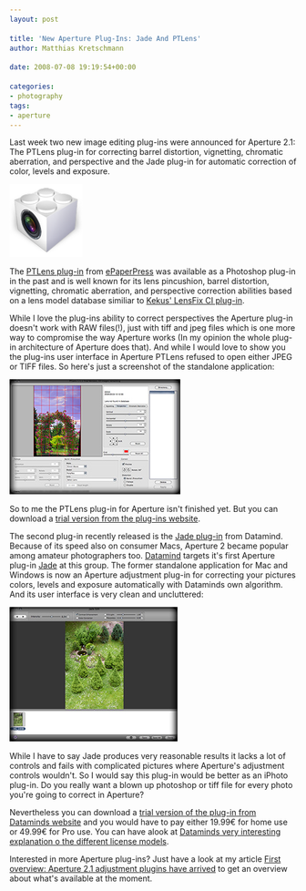 ```yaml
---
layout: post

title: 'New Aperture Plug-Ins: Jade And PTLens'
author: Matthias Kretschmann

date: 2008-07-08 19:19:54+00:00
  
categories:
- photography
tags:
- aperture
---
```


Last week two new image editing plug-ins were announced for Aperture 2.1: The PTLens plug-in for correcting barrel distortion, vignetting, chromatic aberration, and perspective and the Jade plug-in for automatic correction of color, levels and exposure.

![image](../media/aperture-plugin128.png)

The [PTLens plug-in](http://epaperpress.com/ptlens/) from [ePaperPress](http://epaperpress.com/) was available as a Photoshop plug-in in the past and is well known for its lens pincushion, barrel distortion, vignetting, chromatic aberration, and perspective correction abilities based on a lens model database similiar to [Kekus' LensFix CI plug-in](http://www.kekus.com/software/plugin.html).

While I love the plug-ins ability to correct perspectives the Aperture plug-in doesn't work with RAW files(!), just with tiff and jpeg files which is one more way to compromise the way Aperture works (In my opinion the whole plug-in architecture of Aperture does that). And while I would love to show you the plug-ins user interface in Aperture PTLens refused to open either JPEG or TIFF files. So here's just a screenshot of the standalone application:

[![PTLens UI](../media/ptlens_ui_thumb.jpg)](../media/ptlens_ui.png)

So to me the PTLens plug-in for Aperture isn't finished yet. But you can download a [trial version from the plug-ins website](http://epaperpress.com/ptlens/media.html).

The second plug-in recently released is the [Jade plug-in](http://jade.datamind.biz/) from Datamind. Because of its speed also on consumer Macs, Aperture 2 became popular among amateur photographers too. [Datamind](http://datamind.biz) targets it's first Aperture plug-in [Jade](http://jade.datamind.biz/) at this group. The former standalone application for Mac and Windows is now an Aperture adjustment plug-in for correcting your pictures colors, levels and exposure automatically with Dataminds own algorithm. And its user interface is very clean and uncluttered:

[![PTLens UI](../media/jade_ui_thumb.jpg)](../media/jade_ui.png)

While I have to say Jade produces very reasonable results it lacks a lot of controls and fails with complicated pictures where Aperture's adjustment controls wouldn't. So I would say this plug-in would be better as an iPhoto plug-in. Do you really want a blown up photoshop or tiff file for every photo you're going to correct in Aperture?

Nevertheless you can download a [trial version of the plug-in from Dataminds website](http://jade.datamind.biz/media/) and you would have to pay either 19.99€ for home use or 49.99€ for Pro use. You can have alook at [Dataminds very interesting explanation o the different license models](http://jade.datamind.biz/faq#licence).

Interested in more Aperture plug-ins? Just have a look at my article [First overview: Aperture 2.1 adjustment plugins have arrived](http://www.kremalicious.com/2008/05/first-aperture-adjustment-plugins-have-arrived/) to get an overview about what's available at the moment.
